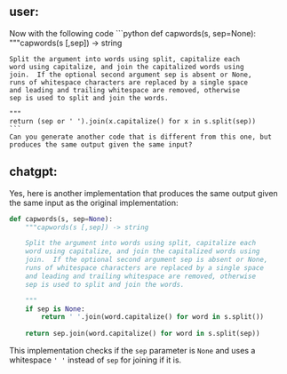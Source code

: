 

## user: 

Now with the following code
    ```python
    def capwords(s, sep=None):
    """capwords(s [,sep]) -> string

    Split the argument into words using split, capitalize each
    word using capitalize, and join the capitalized words using
    join.  If the optional second argument sep is absent or None,
    runs of whitespace characters are replaced by a single space
    and leading and trailing whitespace are removed, otherwise
    sep is used to split and join the words.

    """
    return (sep or ' ').join(x.capitalize() for x in s.split(sep))
    ```
    Can you generate another code that is different from this one, but produces the same output given the same input?

## chatgpt: 

Yes, here is another implementation that produces the same output given the same input as the original implementation:

```python
def capwords(s, sep=None):
    """capwords(s [,sep]) -> string

    Split the argument into words using split, capitalize each
    word using capitalize, and join the capitalized words using
    join.  If the optional second argument sep is absent or None,
    runs of whitespace characters are replaced by a single space
    and leading and trailing whitespace are removed, otherwise
    sep is used to split and join the words.

    """
    if sep is None:
        return ' '.join(word.capitalize() for word in s.split())
    
    return sep.join(word.capitalize() for word in s.split(sep))
```

This implementation checks if the `sep` parameter is `None` and uses a whitespace `' '` instead of `sep` for joining if it is.